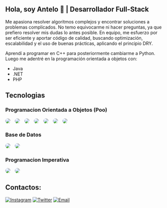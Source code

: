 ## Hola, soy Antelo 👋 | Desarrollador Full-Stack
Me apasiona resolver algoritmos complejos y encontrar soluciones a problemas complicados. No temo equivocarme ni hacer preguntas, ya que prefiero resolver mis dudas lo antes posible. En equipo, me esfuerzo por ser eficiente y aportar código de calidad, buscando optimización, escalabilidad y el uso de buenas prácticas, aplicando el principio DRY.

Aprendí a programar en C++ para posteriormente cambiarme a Python. Luego me adentré en la programación orientada a objetos con:
- Java
- .NET
- PHP
## Tecnologias
<h3>Programacion Orientada a Objetos (Poo)</h3>
<div style="display: inline-block"> 
    <img src="https://img.shields.io/badge/HTML5-E34F26?style=for-the-badge&logo=html5&logoColor=white
    " style="align: center; border-radius: 15px; margin-right: 10px;">
    <img src="https://img.shields.io/badge/CSS3-1572B6?style=for-the-badge&logo=css3&logoColor=white" style="align: center; border-radius: 15px; margin-right: 10px;">
    <img src="https://img.shields.io/badge/JavaScript-F7DF1E?style=for-the-badge&logo=javascript&logoColor=black" style="align: center; border-radius: 15px; margin-right: 10px;">
</div>

<div style="display: inline-block"> 
<img src="https://img.shields.io/badge/PHP-777BB4?style=for-the-badge&logo=php&logoColor=white" style="align: center; border-radius: 15px; margin-right: 10px;">
    <img src="https://img.shields.io/badge/Java-ED8B00?style=for-the-badge&logo=openjdk&logoColor=white" style="align: center; border-radius: 15px; margin-right: 10px;">
    <img src="https://img.shields.io/badge/C%23-239120?style=for-the-badge&logo=c-sharp&logoColor=white" style="align: center; border-radius: 15px; margin-right: 10px;">
    <img src="https://img.shields.io/badge/.NET-5C2D91?style=for-the-badge&logo=.net&logoColor=white" style="align: center; border-radius: 15px; margin-right: 10px;">
</div>
<h3>Base de Datos</h3>
<div style="display: inline-block"> 
<img src="https://img.shields.io/badge/MySQL-00000F?style=for-the-badge&logo=mysql&logoColor=white" style="align: center; border-radius: 15px; margin-right: 10px;">
    <img src="https://img.shields.io/badge/Microsoft_SQL_Server-CC2927?style=for-the-badge&logo=microsoft-sql-server&logoColor=white" style="align: center; border-radius: 15px; margin-right: 10px;">
</div>
<h3>Programacion Imperativa</h3>
<div style="display: inline-block"> 
<img src="https://img.shields.io/badge/Python-14354C?style=for-the-badge&logo=python&logoColor=white" style="align: center; border-radius: 15px; margin-right: 10px;">
    <img src="https://img.shields.io/badge/C%2B%2B-00599C?style=for-the-badge&logo=c%2B%2B&logoColor=white" style="align: center; border-radius: 15px; margin-right: 10px;">
    </div>
    
## Contactos:

[![Instagram](https://img.shields.io/badge/Instagram-ff69b4?style=for-the-badge&logo=instagram&logoColor=white)](https://www.instagram.com/)
[![Twitter](https://img.shields.io/badge/Twitter-1da1f2?style=for-the-badge&logo=twitter&logoColor=white)](https://twitter.com/)
[![Email](https://img.shields.io/badge/Email-d14836?style=for-the-badge&logo=gmail&logoColor=white)](mailto:Santino.Antelo@outlook.es)
